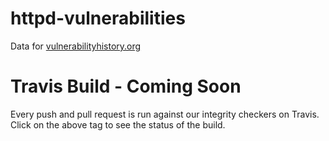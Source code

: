 # httpd-vulnerabilities
Data for [vulnerabilityhistory.org](http://vulnerabilityhistory.org/)

# Travis Build - Coming Soon


Every push and pull request is run against our integrity checkers on Travis. Click on the above tag to see the status of the build.


